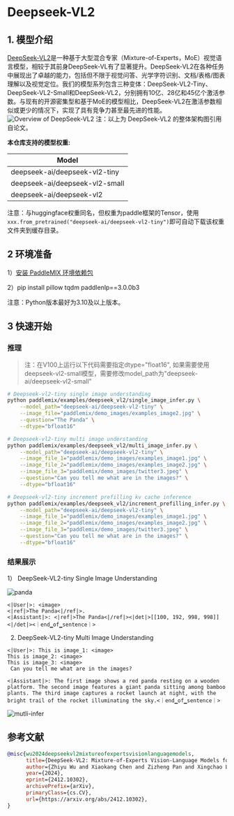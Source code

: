 # Deepseek-VL2

## 1. 模型介绍
[DeepSeek-VL2](https://github.com/deepseek-ai/DeepSeek-VL2)是一种基于大型混合专家（Mixture-of-Experts，MoE）视觉语言模型，相较于其前身DeepSeek-VL有了显著提升。DeepSeek-VL2在各种任务中展现出了卓越的能力，包括但不限于视觉问答、光学字符识别、文档/表格/图表理解以及视觉定位。我们的模型系列包含三种变体：DeepSeek-VL2-Tiny、DeepSeek-VL2-Small和DeepSeek-VL2，分别拥有10亿、28亿和45亿个激活参数。与现有的开源密集型和基于MoE的模型相比，DeepSeek-VL2在激活参数相似或更少的情况下，实现了具有竞争力甚至最先进的性能。
![Overview of DeepSeek-VL2](https://github.com/user-attachments/assets/926928a3-bad2-4c5b-8f45-d0c9a7661f34)
注：以上为 DeepSeek-VL2 的整体架构图引用自论文。

**本仓库支持的模型权重:**

| Model              |
|--------------------|
| deepseek-ai/deepseek-vl2-tiny  |
| deepseek-ai/deepseek-vl2-small  |
| deepseek-ai/deepseek-vl2  |

注意：与huggingface权重同名，但权重为paddle框架的Tensor，使用`xxx.from_pretrained("deepseek-ai/deepseek-vl2-tiny")`即可自动下载该权重文件夹到缓存目录。

## 2 环境准备

1）[安装 PaddleMIX 环境依赖包](https://github.com/PaddlePaddle/PaddleMIX/tree/develop?tab=readme-ov-file#%E5%AE%89%E8%A3%85)

2）pip install pillow tqdm paddlenlp==3.0.0b3

注意：Python版本最好为3.10及以上版本。

## 3 快速开始

### 推理
> 注：在V100上运行以下代码需要指定dtype="float16", 如果需要使用deepseek-vl2-small模型，需要修改model_path为"deepseek-ai/deepseek-vl2-small"

```bash
# Deepseek-vl2-tiny single image understanding
python paddlemix/examples/deepseek_vl2/single_image_infer.py \
    --model_path="deepseek-ai/deepseek-vl2-tiny" \
    --image_file="paddlemix/demo_images/examples_image2.jpg" \
    --question="The Panda" \
    --dtype="bfloat16"

# Deepseek-vl2-tiny multi image understanding
python paddlemix/examples/deepseek_vl2/multi_image_infer.py \
    --model_path="deepseek-ai/deepseek-vl2-tiny" \
    --image_file_1="paddlemix/demo_images/examples_image1.jpg" \
    --image_file_2="paddlemix/demo_images/examples_image2.jpg" \
    --image_file_3="paddlemix/demo_images/twitter3.jpeg" \
    --question="Can you tell me what are in the images?" \
    --dtype="bfloat16"

# Deepseek-vl2-tiny increment prefilling kv cache inference
python paddlemix/examples/deepseek_vl2/increment_prefilling_infer.py \
    --model_path="deepseek-ai/deepseek-vl2-tiny" \
    --image_file_1="paddlemix/demo_images/examples_image1.jpg" \
    --image_file_2="paddlemix/demo_images/examples_image2.jpg" \
    --image_file_3="paddlemix/demo_images/twitter3.jpeg" \
    --question="Can you tell me what are in the images?" \
    --dtype="bfloat16"
```

### 结果展示
1） DeepSeek-VL2-tiny Single Image Understanding

![panda](https://github.com/user-attachments/assets/6f66021c-c2fe-4231-a466-6b3747c26f7c)
```
<|User|>: <image>
<|ref|>The Panda<|/ref|>.
<|Assistant|>: <|ref|>The Panda<|/ref|><|det|>[[100, 192, 998, 998]]<|/det|><｜end▁of▁sentence｜>
```

2) DeepSeek-VL2-tiny Multi Image Understanding
```
<|User|>: This is image_1: <image>
This is image_2: <image>
This is image_3: <image>
 Can you tell me what are in the images?

<|Assistant|>: The first image shows a red panda resting on a wooden platform. The second image features a giant panda sitting among bamboo plants. The third image captures a rocket launch at night, with the bright trail of the rocket illuminating the sky.<｜end▁of▁sentence｜>
```
![mutli-infer](https://github.com/user-attachments/assets/4a1ade41-90ed-4d04-949a-90c3b54bdf78)


## 参考文献
```BibTeX
@misc{wu2024deepseekvl2mixtureofexpertsvisionlanguagemodels,
      title={DeepSeek-VL2: Mixture-of-Experts Vision-Language Models for Advanced Multimodal Understanding},
      author={Zhiyu Wu and Xiaokang Chen and Zizheng Pan and Xingchao Liu and Wen Liu and Damai Dai and Huazuo Gao and Yiyang Ma and Chengyue Wu and Bingxuan Wang and Zhenda Xie and Yu Wu and Kai Hu and Jiawei Wang and Yaofeng Sun and Yukun Li and Yishi Piao and Kang Guan and Aixin Liu and Xin Xie and Yuxiang You and Kai Dong and Xingkai Yu and Haowei Zhang and Liang Zhao and Yisong Wang and Chong Ruan},
      year={2024},
      eprint={2412.10302},
      archivePrefix={arXiv},
      primaryClass={cs.CV},
      url={https://arxiv.org/abs/2412.10302},
}
```
